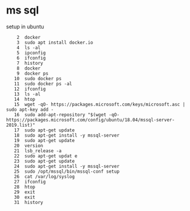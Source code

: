 # ms sql 

setup in ubuntu 

        2  docker 
        3  sudo apt install docker.io 
        4  ls -al
        5  ipconfig
        6  ifconfig
        7  history
        8  docker
        9  docker ps
       10  sudo docker ps
       11  sudo docker ps -al
       12  ifconfig
       13  ls -al 
       14  htop 
       15  wget -qO- https://packages.microsoft.com/keys/microsoft.asc | sudo apt-key add -
       16  sudo add-apt-repository "$(wget -qO- https://packages.microsoft.com/config/ubuntu/18.04/mssql-server-2019.list)"
       17  sudo apt-get update
       18  sudo apt-get install -y mssql-server
       19  sudo apt-get update
       20  version
       21  lsb_release -a
       22  sudo apt-get updat e
       23  sudo apt-get update
       24  sudo apt-get install -y mssql-server
       25  sudo /opt/mssql/bin/mssql-conf setup
       26  cat /var/log/syslog 
       27  ifconfig 
       28  htop
       29  exit
       30  exit
       31  history 


